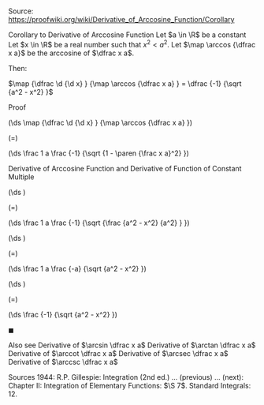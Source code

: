 # 

Source: https://proofwiki.org/wiki/Derivative_of_Arccosine_Function/Corollary



Corollary to Derivative of Arccosine Function
Let $a \in \R$ be a constant
Let $x \in \R$ be a real number such that $x^2 < a^2$.
Let $\map \arccos {\dfrac x a}$ be the arccosine of $\dfrac x a$.

Then:

$\map {\dfrac \d {\d x} } {\map \arccos {\dfrac x a} } = \dfrac {-1} {\sqrt {a^2 - x^2} }$


Proof













\(\ds \map {\dfrac \d {\d x} } {\map \arccos {\dfrac x a} }\)

\(=\)







\(\ds \frac 1 a \frac {-1} {\sqrt {1 - \paren {\frac x a}^2} }\)





Derivative of Arccosine Function and Derivative of Function of Constant Multiple














\(\ds \)

\(=\)







\(\ds \frac 1 a \frac {-1} {\sqrt {\frac {a^2 - x^2} {a^2} } }\)




















\(\ds \)

\(=\)







\(\ds \frac 1 a \frac {-a} {\sqrt {a^2 - x^2} }\)




















\(\ds \)

\(=\)







\(\ds \frac {-1} {\sqrt {a^2 - x^2} }\)









$\blacksquare$


Also see
Derivative of $\arcsin \dfrac x a$
Derivative of $\arctan \dfrac x a$
Derivative of $\arccot \dfrac x a$
Derivative of $\arcsec \dfrac x a$
Derivative of $\arccsc \dfrac x a$


Sources
1944: R.P. Gillespie: Integration (2nd ed.) ... (previous) ... (next): Chapter $\text {II}$: Integration of Elementary Functions: $\S 7$. Standard Integrals: $12$.




